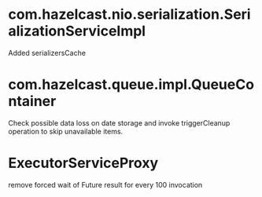 # com.hazelcast.nio.serialization.SerializationServiceImpl

Added serializersCache

# com.hazelcast.queue.impl.QueueContainer

Check possible data loss on date storage and invoke triggerCleanup operation to skip unavailable items.

# ExecutorServiceProxy

remove forced wait of Future result for every 100 invocation